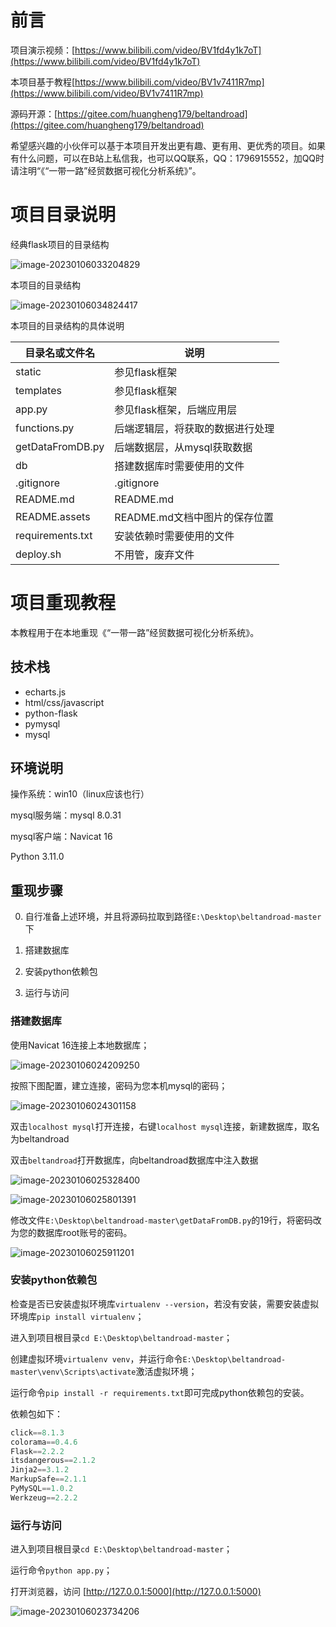 # 前言

项目演示视频：[https://www.bilibili.com/video/BV1fd4y1k7oT](https://www.bilibili.com/video/BV1fd4y1k7oT)

本项目基于教程[https://www.bilibili.com/video/BV1v7411R7mp](https://www.bilibili.com/video/BV1v7411R7mp)

源码开源：[https://gitee.com/huangheng179/beltandroad](https://gitee.com/huangheng179/beltandroad)

希望感兴趣的小伙伴可以基于本项目开发出更有趣、更有用、更优秀的项目。如果有什么问题，可以在B站上私信我，也可以QQ联系，QQ：1796915552，加QQ时请注明“《“一带一路”经贸数据可视化分析系统》”。

# 项目目录说明

经典flask项目的目录结构

![image-20230106033204829](README.assets/image-20230106033204829.png)

本项目的目录结构

![image-20230106034824417](README.assets/image-20230106034824417.png)

本项目的目录结构的具体说明

| 目录名或文件名   | 说明                             |
| ---------------- | -------------------------------- |
| static           | 参见flask框架                    |
| templates        | 参见flask框架                    |
| app.py           | 参见flask框架，后端应用层        |
| functions.py     | 后端逻辑层，将获取的数据进行处理 |
| getDataFromDB.py | 后端数据层，从mysql获取数据      |
| db               | 搭建数据库时需要使用的文件       |
| .gitignore       | .gitignore                       |
| README.md        | README.md                        |
| README.assets    | README.md文档中图片的保存位置    |
| requirements.txt | 安装依赖时需要使用的文件         |
| deploy.sh        | 不用管，废弃文件                 |

# 项目重现教程

本教程用于在本地重现《“一带一路”经贸数据可视化分析系统》。

## 技术栈

- echarts.js
- html/css/javascript
- python-flask
- pymysql
- mysql

## 环境说明

操作系统：win10（linux应该也行）

mysql服务端：mysql 8.0.31

mysql客户端：Navicat 16

Python 3.11.0

## 重现步骤

0. 自行准备上述环境，并且将源码拉取到路径`E:\Desktop\beltandroad-master`下

1. 搭建数据库
2. 安装python依赖包
3. 运行与访问

### 搭建数据库

使用Navicat 16连接上本地数据库；

![image-20230106024209250](README.assets/image-20230106024209250.png)

按照下图配置，建立连接，密码为您本机mysql的密码；

![image-20230106024301158](README.assets/image-20230106024301158.png)

双击`localhost mysql`打开连接，右键`localhost mysql`连接，新建数据库，取名为beltandroad

双击`beltandroad`打开数据库，向beltandroad数据库中注入数据

![image-20230106025328400](README.assets/image-20230106025328400.png)

![image-20230106025801391](README.assets/image-20230106025801391.png)

修改文件`E:\Desktop\beltandroad-master\getDataFromDB.py`的19行，将密码改为您的数据库root账号的密码。

![image-20230106025911201](README.assets/image-20230106025911201.png)

### 安装python依赖包

检查是否已安装虚拟环境库`virtualenv --version`，若没有安装，需要安装虚拟环境库`pip install virtualenv`；

进入到项目根目录`cd E:\Desktop\beltandroad-master`；

创建虚拟环境`virtualenv venv`，并运行命令`E:\Desktop\beltandroad-master\venv\Scripts\activate`激活虚拟环境；

运行命令`pip install -r requirements.txt`即可完成python依赖包的安装。

依赖包如下：

```python
click==8.1.3
colorama==0.4.6
Flask==2.2.2
itsdangerous==2.1.2
Jinja2==3.1.2
MarkupSafe==2.1.1
PyMySQL==1.0.2
Werkzeug==2.2.2
```

### 运行与访问

进入到项目根目录`cd E:\Desktop\beltandroad-master`；

运行命令`python app.py`；

打开浏览器，访问 [http://127.0.0.1:5000](http://127.0.0.1:5000)

![image-20230106023734206](README.assets/image-20230106023734206.png)



